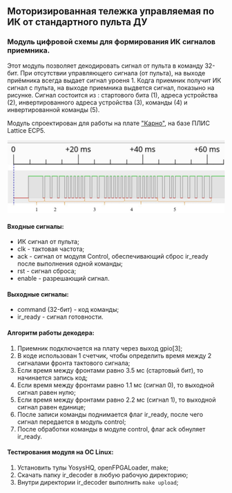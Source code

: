 ## Моторизированная тележка управляемая по ИК от стандартного пульта ДУ
### Модуль цифровой схемы для формирования ИК сигналов приемника.
Этот модуль позволяет декодировать сигнал от пульта в команду 32-бит. При отсутствии управляющего сигнала (от пульта), на выходе приёмника всегда выдает сигнал уроеня 1. Кодга приемник получит ИК сигнал с пульта, на выходе приемника выдвется сигнал, показыно на рисунке. Сигнал состоится из : стартового бита (1),  адреса устройства (2), инвертированного адреса устройства (3), команды (4) и инвертированной команды (5).

Модуль спроектирован для работы на плате ["Карно"](https://github.com/Fabmicro-LLC/Karnix_ASB-254), на базе ПЛИС Lattice ECP5.

![Общая форма IR сигнала - 32 бита команда](samsung_ir_pulse.png)


#### Входные сигналы:
* ИК сигнал от пульта;
* clk - тактовая частота;
* ack - сигнал от модуля Control, обеспечивающий сброс ir_ready после выполнения одной команды;
* rst - сигнал сброса;
* enable - разрешающий сигнал.

#### Выходные сигналы:
* command (32-бит) - код команды;
* ir_ready - сигнал готовности.

#### Алгоритм работы декодера:
1. Приемник подключается на плату через выход gpio[3];
2. В коде использован 1 счетчик, чтобы определить время между 2 сигналами фронта тактового сигнала;
4. Если время между фронтами равно 3.5 мс (стартовый бит), то начинается запись код;
5. Если время между фронтами равно 1.1 мс (сигнал 0), то выходной сигнал равен нулю;
6. Если время между фронтами равно 2.2 мс (сигнал 1), то выходной сигнал равен единице;
7. После записи команды поднимается флаг ir_ready, после чего сигнал передается в модуль control;
8. После обработки команды в модуле control, флаг ack обнуляет ir_ready.

#### Тестирования модуля на ОС Linux:
1. Установить тулы YosysHQ, openFPGALoader, make;
2. Скачать папку ir_decoder в любую рабочую директорию;
3. Внутри директории ir_decoder выполнить `make upload`;
